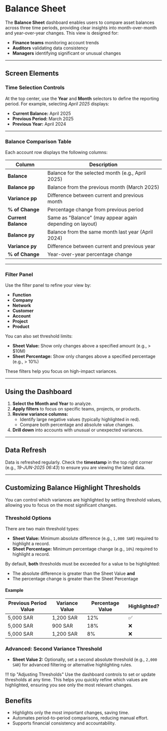 # Balance Sheet 

The **Balance Sheet** dashboard enables users to compare asset balances across three time periods, providing clear insights into month-over-month and year-over-year changes. This view is designed for:

- **Finance teams** monitoring account trends
- **Auditors** validating data consistency
- **Managers** identifying significant or unusual changes

---

## **Screen Elements**

### **Time Selection Controls**

At the top center, use the **Year** and **Month** selectors to define the reporting period. For example, selecting *April 2025* displays:

- **Current Balance:** April 2025
- **Previous Period:** March 2025
- **Previous Year:** April 2024

---

### **Balance Comparison Table**

Each account row displays the following columns:

| Column              | Description                                              |
|---------------------|----------------------------------------------------------|
| **Balance**         | Balance for the selected month (e.g., April 2025)        |
| **Balance pp**      | Balance from the previous month (March 2025)             |
| **Variance pp**     | Difference between current and previous month            |
| **% of Change**     | Percentage change from previous period                   |
| **Current Balance** | Same as "Balance" (may appear again depending on layout) |
| **Balance py**      | Balance from the same month last year (April 2024)       |
| **Variance py**     | Difference between current and previous year             |
| **% of Change**     | Year-over-year percentage change                         |

---

### **Filter Panel**

Use the filter panel to refine your view by:

- **Function**
- **Company**
- **Network**
- **Customer**
- **Account**
- **Project**
- **Product**

You can also set threshold limits:

- **Sheet Value:** Show only changes above a specified amount (e.g., > $10M)
- **Sheet Percentage:** Show only changes above a specified percentage (e.g., > 10%)

These filters help you focus on high-impact variances.

---
## **Using the Dashboard**

1. **Select the Month and Year** to analyze.
2. **Apply filters** to focus on specific teams, projects, or products.
3. **Review variance columns:**
    - Identify large negative values (typically highlighted in red).
    - Compare both percentage and absolute value changes.
4. **Drill down** into accounts with unusual or unexpected variances.

---

## **Data Refresh**

Data is refreshed regularly. Check the **timestamp** in the top right corner (e.g., *19-JUN-2025 06:43*) to ensure you are viewing the latest data.

---

## **Customizing Balance Highlight Thresholds**

You can control which variances are highlighted by setting threshold values, allowing you to focus on the most significant changes.

### **Threshold Options**

There are two main threshold types:

- **Sheet Value:** Minimum absolute difference (e.g., `1,000 SAR`) required to highlight a record.
- **Sheet Percentage:** Minimum percentage change (e.g., `10%`) required to highlight a record.

By default, **both** thresholds must be exceeded for a value to be highlighted:

- The absolute difference is greater than the Sheet Value **and**
- The percentage change is greater than the Sheet Percentage

#### Example

| Previous Period Value | Variance Value | Percentage Value | Highlighted? |
|----------------------|---------------|-----------------|--------------|
| 5,000 SAR            | 1,200 SAR     | 12%             | ✅           |
| 5,000 SAR            | 900 SAR       | 18%             | ❌           |
| 5,000 SAR            | 1,200 SAR     | 8%              | ❌           |

### **Advanced: Second Variance Threshold**

- **Sheet Value 2:** Optionally, set a second absolute threshold (e.g., `2,000 SAR`) for advanced filtering or alternative highlighting rules.

!!! tip "Adjusting Thresholds"
     Use the dashboard controls to set or update thresholds at any time. This helps you quickly refine which values are highlighted, ensuring you see only the most relevant changes.

## **Benefits**

- Highlights only the most important changes, saving time.
- Automates period-to-period comparisons, reducing manual effort.
- Supports financial consistency and accountability.